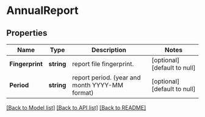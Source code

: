 # AnnualReport

## Properties
Name | Type | Description | Notes
------------ | ------------- | ------------- | -------------
**Fingerprint** | **string** | report file fingerprint. | [optional] [default to null]
**Period** | **string** | report period. (year and month YYYY-MM format) | [optional] [default to null]

[[Back to Model list]](../README.md#documentation-for-models) [[Back to API list]](../README.md#documentation-for-api-endpoints) [[Back to README]](../README.md)

